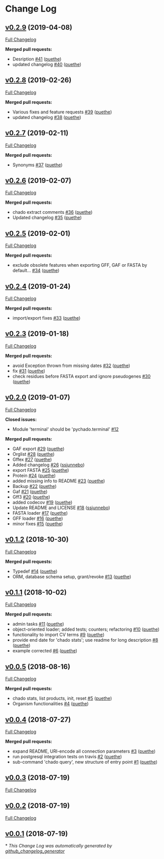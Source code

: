 # Change Log

## [v0.2.9](https://github.com/sanger-pathogens/chado-tools/tree/v0.2.9) (2019-04-08)
[Full Changelog](https://github.com/sanger-pathogens/chado-tools/compare/v0.2.8...v0.2.9)

**Merged pull requests:**

- Desription [\#41](https://github.com/sanger-pathogens/chado-tools/pull/41) ([puethe](https://github.com/puethe))
- updated changelog [\#40](https://github.com/sanger-pathogens/chado-tools/pull/40) ([puethe](https://github.com/puethe))

## [v0.2.8](https://github.com/sanger-pathogens/chado-tools/tree/v0.2.8) (2019-02-26)
[Full Changelog](https://github.com/sanger-pathogens/chado-tools/compare/v0.2.7...v0.2.8)

**Merged pull requests:**

- Various fixes and feature requests [\#39](https://github.com/sanger-pathogens/chado-tools/pull/39) ([puethe](https://github.com/puethe))
- updated changelog [\#38](https://github.com/sanger-pathogens/chado-tools/pull/38) ([puethe](https://github.com/puethe))

## [v0.2.7](https://github.com/sanger-pathogens/chado-tools/tree/v0.2.7) (2019-02-11)
[Full Changelog](https://github.com/sanger-pathogens/chado-tools/compare/v0.2.6...v0.2.7)

**Merged pull requests:**

- Synonyms [\#37](https://github.com/sanger-pathogens/chado-tools/pull/37) ([puethe](https://github.com/puethe))

## [v0.2.6](https://github.com/sanger-pathogens/chado-tools/tree/v0.2.6) (2019-02-07)
[Full Changelog](https://github.com/sanger-pathogens/chado-tools/compare/v0.2.5...v0.2.6)

**Merged pull requests:**

- chado extract comments [\#36](https://github.com/sanger-pathogens/chado-tools/pull/36) ([puethe](https://github.com/puethe))
- Updated changelog [\#35](https://github.com/sanger-pathogens/chado-tools/pull/35) ([puethe](https://github.com/puethe))

## [v0.2.5](https://github.com/sanger-pathogens/chado-tools/tree/v0.2.5) (2019-02-01)
[Full Changelog](https://github.com/sanger-pathogens/chado-tools/compare/v0.2.4...v0.2.5)

**Merged pull requests:**

- exclude obsolete features when exporting GFF, GAF or FASTA by default… [\#34](https://github.com/sanger-pathogens/chado-tools/pull/34) ([puethe](https://github.com/puethe))

## [v0.2.4](https://github.com/sanger-pathogens/chado-tools/tree/v0.2.4) (2019-01-24)
[Full Changelog](https://github.com/sanger-pathogens/chado-tools/compare/v0.2.3...v0.2.4)

**Merged pull requests:**

- import/export fixes [\#33](https://github.com/sanger-pathogens/chado-tools/pull/33) ([puethe](https://github.com/puethe))

## [v0.2.3](https://github.com/sanger-pathogens/chado-tools/tree/v0.2.3) (2019-01-18)
[Full Changelog](https://github.com/sanger-pathogens/chado-tools/compare/v0.2.0...v0.2.3)

**Merged pull requests:**

- avoid Exception thrown from missing dates [\#32](https://github.com/sanger-pathogens/chado-tools/pull/32) ([puethe](https://github.com/puethe))
- fix [\#31](https://github.com/sanger-pathogens/chado-tools/pull/31) ([puethe](https://github.com/puethe))
- check residues before FASTA export and ignore pseudogenes [\#30](https://github.com/sanger-pathogens/chado-tools/pull/30) ([puethe](https://github.com/puethe))

## [v0.2.0](https://github.com/sanger-pathogens/chado-tools/tree/v0.2.0) (2019-01-07)
[Full Changelog](https://github.com/sanger-pathogens/chado-tools/compare/v0.1.2...v0.2.0)

**Closed issues:**

- Module 'terminal' should be 'pychado.terminal' [\#12](https://github.com/sanger-pathogens/chado-tools/issues/12)

**Merged pull requests:**

- GAF export [\#29](https://github.com/sanger-pathogens/chado-tools/pull/29) ([puethe](https://github.com/puethe))
- Orglist [\#28](https://github.com/sanger-pathogens/chado-tools/pull/28) ([puethe](https://github.com/puethe))
- Gffex [\#27](https://github.com/sanger-pathogens/chado-tools/pull/27) ([puethe](https://github.com/puethe))
- Added changelog [\#26](https://github.com/sanger-pathogens/chado-tools/pull/26) ([ssjunnebo](https://github.com/ssjunnebo))
- export FASTA [\#25](https://github.com/sanger-pathogens/chado-tools/pull/25) ([puethe](https://github.com/puethe))
- Protein [\#24](https://github.com/sanger-pathogens/chado-tools/pull/24) ([puethe](https://github.com/puethe))
- added missing info to README [\#23](https://github.com/sanger-pathogens/chado-tools/pull/23) ([puethe](https://github.com/puethe))
- Backup [\#22](https://github.com/sanger-pathogens/chado-tools/pull/22) ([puethe](https://github.com/puethe))
- Gaf [\#21](https://github.com/sanger-pathogens/chado-tools/pull/21) ([puethe](https://github.com/puethe))
- Gff3 [\#20](https://github.com/sanger-pathogens/chado-tools/pull/20) ([puethe](https://github.com/puethe))
- added codecov [\#19](https://github.com/sanger-pathogens/chado-tools/pull/19) ([puethe](https://github.com/puethe))
- Update README and LICENSE [\#18](https://github.com/sanger-pathogens/chado-tools/pull/18) ([ssjunnebo](https://github.com/ssjunnebo))
- FASTA loader [\#17](https://github.com/sanger-pathogens/chado-tools/pull/17) ([puethe](https://github.com/puethe))
- GFF loader [\#16](https://github.com/sanger-pathogens/chado-tools/pull/16) ([puethe](https://github.com/puethe))
- minor fixes [\#15](https://github.com/sanger-pathogens/chado-tools/pull/15) ([puethe](https://github.com/puethe))

## [v0.1.2](https://github.com/sanger-pathogens/chado-tools/tree/v0.1.2) (2018-10-30)
[Full Changelog](https://github.com/sanger-pathogens/chado-tools/compare/v0.1.1...v0.1.2)

**Merged pull requests:**

- Typedef [\#14](https://github.com/sanger-pathogens/chado-tools/pull/14) ([puethe](https://github.com/puethe))
- ORM, database schema setup, grant/revoke [\#13](https://github.com/sanger-pathogens/chado-tools/pull/13) ([puethe](https://github.com/puethe))

## [v0.1.1](https://github.com/sanger-pathogens/chado-tools/tree/v0.1.1) (2018-10-02)
[Full Changelog](https://github.com/sanger-pathogens/chado-tools/compare/v0.0.5...v0.1.1)

**Merged pull requests:**

- admin tasks [\#11](https://github.com/sanger-pathogens/chado-tools/pull/11) ([puethe](https://github.com/puethe))
- object-oriented loader; added tests; counters; refactoring [\#10](https://github.com/sanger-pathogens/chado-tools/pull/10) ([puethe](https://github.com/puethe))
- functionality to import CV terms [\#9](https://github.com/sanger-pathogens/chado-tools/pull/9) ([puethe](https://github.com/puethe))
- provide end date for 'chado stats'; use readme for long description [\#8](https://github.com/sanger-pathogens/chado-tools/pull/8) ([puethe](https://github.com/puethe))
- example corrected [\#6](https://github.com/sanger-pathogens/chado-tools/pull/6) ([puethe](https://github.com/puethe))

## [v0.0.5](https://github.com/sanger-pathogens/chado-tools/tree/v0.0.5) (2018-08-16)
[Full Changelog](https://github.com/sanger-pathogens/chado-tools/compare/v0.0.4...v0.0.5)

**Merged pull requests:**

- chado stats, list products, init, reset [\#5](https://github.com/sanger-pathogens/chado-tools/pull/5) ([puethe](https://github.com/puethe))
- Organism functionalities [\#4](https://github.com/sanger-pathogens/chado-tools/pull/4) ([puethe](https://github.com/puethe))

## [v0.0.4](https://github.com/sanger-pathogens/chado-tools/tree/v0.0.4) (2018-07-27)
[Full Changelog](https://github.com/sanger-pathogens/chado-tools/compare/v0.0.3...v0.0.4)

**Merged pull requests:**

- expand README, URI-encode all connection parameters [\#3](https://github.com/sanger-pathogens/chado-tools/pull/3) ([puethe](https://github.com/puethe))
- run postgresql integration tests on travis [\#2](https://github.com/sanger-pathogens/chado-tools/pull/2) ([puethe](https://github.com/puethe))
- sub-command 'chado query', new structure of entry point [\#1](https://github.com/sanger-pathogens/chado-tools/pull/1) ([puethe](https://github.com/puethe))

## [v0.0.3](https://github.com/sanger-pathogens/chado-tools/tree/v0.0.3) (2018-07-19)
[Full Changelog](https://github.com/sanger-pathogens/chado-tools/compare/v0.0.2...v0.0.3)

## [v0.0.2](https://github.com/sanger-pathogens/chado-tools/tree/v0.0.2) (2018-07-19)
[Full Changelog](https://github.com/sanger-pathogens/chado-tools/compare/v0.0.1...v0.0.2)

## [v0.0.1](https://github.com/sanger-pathogens/chado-tools/tree/v0.0.1) (2018-07-19)


\* *This Change Log was automatically generated by [github_changelog_generator](https://github.com/skywinder/Github-Changelog-Generator)*